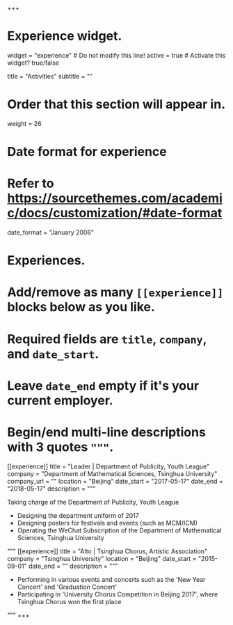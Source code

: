 +++
# Experience widget.
widget = "experience"  # Do not modify this line!
active = true  # Activate this widget? true/false

title = "Activities"
subtitle = ""

# Order that this section will appear in.
weight = 26

# Date format for experience
#   Refer to https://sourcethemes.com/academic/docs/customization/#date-format
date_format = "January 2006"

# Experiences.
#   Add/remove as many `[[experience]]` blocks below as you like.
#   Required fields are `title`, `company`, and `date_start`.
#   Leave `date_end` empty if it's your current employer.
#   Begin/end multi-line descriptions with 3 quotes `"""`.
[[experience]]
  title = "Leader | Department of Publicity, Youth League"
  company = "Department of Mathematical Sciences, Tsinghua University"
  company_url = ""
  location = "Beijing"
  date_start = "2017-05-17"
  date_end = "2018-05-17"
  description = """

Taking charge of the Department of Publicity, Youth League

  * Designing the department uniform of 2017
  * Designing posters for festivals and events (such as MCM/ICM)
  * Operating the WeChat Subscription of the Department of Mathematical Sciences, Tsinghua University


  """
[[experience]]
  title = "Alto | Tsinghua Chorus, Artistic Association"
  company = "Tsinghua University"
  location = "Beijing"
  date_start = "2015-09-01"
  date_end = ""
  description = """
 

  * Performing in various events and concerts such as the 'New Year Concert' and 'Graduation Concert'
  *	Participating in 'University Chorus Competition in Beijing 2017', where Tsinghua Chorus won the first place

"""
+++
